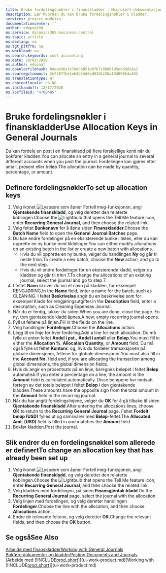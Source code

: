```yaml
---
title: Bruke fordelingsnøkler i finanskladder | Microsoft-dokumentasjon
description: Lær hvordan du kan bruke fordelingsnøkler i kladder.
services: project-madeira
documentationcenter: ''
author: edupont04
ms.service: dynamics365-business-central
ms.topic: article
ms.devlang: na
ms.tgt_pltfrm: na
ms.workload: na
ms.search.keywords: cost accounting
ms.date: 10/01/2020
ms.author: edupont
ms.openlocfilehash: 84ea436a7e7edc6851b97b718b66195edddd2da2
ms.sourcegitcommit: 2e7307fbe1eb3b34d0ad9356226a19409054a402
ms.translationtype: HT
ms.contentlocale: nb-NO
ms.lasthandoff: 12/17/2020
ms.locfileid: "4760495"
---
```

# <a name="use-allocation-keys-in-general-journals"></a><span data-ttu-id="990f3-103">Bruke fordelingsnøkler i finanskladder</span><span class="sxs-lookup"><span data-stu-id="990f3-103">Use Allocation Keys in General Journals</span></span>
<span data-ttu-id="990f3-104">Du kan fordele en post i en finanskladd på flere forskjellige konti når du bokfører kladden.</span><span class="sxs-lookup"><span data-stu-id="990f3-104">You can allocate an entry in a general journal to several different accounts when you post the journal.</span></span> <span data-ttu-id="990f3-105">Fordelingen kan gjøres etter antall, prosent eller beløp.</span><span class="sxs-lookup"><span data-stu-id="990f3-105">The allocation can be made by quantity, percentage, or amount.</span></span>

## <a name="to-set-up-allocation-keys"></a><span data-ttu-id="990f3-106">Definere fordelingsnøkler</span><span class="sxs-lookup"><span data-stu-id="990f3-106">To set up allocation keys</span></span>
1. <span data-ttu-id="990f3-107">Velg ikonet ![Lyspære som åpner Fortell meg-funksjonen](media/ui-search/search_small.png "Fortell hva du vil gjøre"), angi **Gjentakende finanskladd**, og velg deretter den relaterte koblingen.</span><span class="sxs-lookup"><span data-stu-id="990f3-107">Choose the ![Lightbulb that opens the Tell Me feature](media/ui-search/search_small.png "Tell me what you want to do") icon, enter **Recurring General Journal**, and then choose the related link.</span></span>
2. <span data-ttu-id="990f3-108">Velg feltet **Bunkenavn** for å åpne siden **Finanskladder**.</span><span class="sxs-lookup"><span data-stu-id="990f3-108">Choose the **Batch Name** field to open the **General Journal Batches** page.</span></span>
3. <span data-ttu-id="990f3-109">Du kan endre fordelinger på en eksisterende bunke i listen, eller du kan opprette en ny bunke med tildelinger.</span><span class="sxs-lookup"><span data-stu-id="990f3-109">You can either modify allocations on an existing batch in the list or create a new batch with allocations.</span></span>
   * <span data-ttu-id="990f3-110">Hvis du vil opprette en ny bunke, velger du handlingen **Ny** og går til neste trinn.</span><span class="sxs-lookup"><span data-stu-id="990f3-110">To create a new batch, choose the **New** action, and go to the next step.</span></span>
   * <span data-ttu-id="990f3-111">Hvis du vil endre fordelinger for en eksisterende kladd, velger du kladden og går til trinn 7.</span><span class="sxs-lookup"><span data-stu-id="990f3-111">To change the allocations of an existing journal, select the journal and go to step 7.</span></span>    
4. <span data-ttu-id="990f3-112">I feltet **Navn** skriver du inn et navn på kladden, for eksempel RENGJØRING.</span><span class="sxs-lookup"><span data-stu-id="990f3-112">In the **Name** field, enter a name for the batch, such as CLEANING.</span></span> <span data-ttu-id="990f3-113">I feltet **Beskrivelse** angir du en beskrivelse som for eksempel Kladd for rengjøringsutgifter.</span><span class="sxs-lookup"><span data-stu-id="990f3-113">In the **Description** field, enter a description, such as Cleaning Expenses Journal.</span></span>
5. <span data-ttu-id="990f3-114">Når du er ferdig, lukker du siden.</span><span class="sxs-lookup"><span data-stu-id="990f3-114">When you are done, close the page.</span></span> <span data-ttu-id="990f3-115">En ny, tom gjentakende kladd åpnes.</span><span class="sxs-lookup"><span data-stu-id="990f3-115">A new, empty recurring journal opens.</span></span>
6. <span data-ttu-id="990f3-116">Fyll ut feltene på linjen.</span><span class="sxs-lookup"><span data-stu-id="990f3-116">Fill in the fields on the line.</span></span>
7. <span data-ttu-id="990f3-117">Velg handlingen **Fordelinger**.</span><span class="sxs-lookup"><span data-stu-id="990f3-117">Choose the **Allocations** action.</span></span>
8. <span data-ttu-id="990f3-118">Legg til en linje for hver fordeling.</span><span class="sxs-lookup"><span data-stu-id="990f3-118">Add a line for each allocation.</span></span> <span data-ttu-id="990f3-119">Du må fylle ut enten feltet **Andel i pst.**, **Andel i antall** eller **Beløp**.</span><span class="sxs-lookup"><span data-stu-id="990f3-119">You must fill in either the **Allocation %**, **Allocation Quantity**, or **Amount** field.</span></span> <span data-ttu-id="990f3-120">Du må også fylle ut feltet **Kontonr.** og, hvis du fordeler transaksjonen på globale dimensjoner, feltene for globale dimensjoner.</span><span class="sxs-lookup"><span data-stu-id="990f3-120">You must also fill in the **Account No.** field and, if you are allocating the transaction among global dimensions, the global dimension fields.</span></span>
9. <span data-ttu-id="990f3-121">Hvis du angir en prosentsats på en linje, beregnes beløpet i feltet **Beløp** automatisk.</span><span class="sxs-lookup"><span data-stu-id="990f3-121">If you enter a percentage on a line, the amount in the **Amount** field is calculated automatically.</span></span> <span data-ttu-id="990f3-122">Disse beløpene har motsatt fortegn av det totale beløpet i feltet **Beløp** i den gjentakende kladden.</span><span class="sxs-lookup"><span data-stu-id="990f3-122">These amounts have the opposite sign from the total amount in the **Amount** field in the recurring journal.</span></span>
10. <span data-ttu-id="990f3-123">Når du har angitt fordelingslinjene, velger du **OK** for å gå tilbake til siden **Gjentakende finanskladd**.</span><span class="sxs-lookup"><span data-stu-id="990f3-123">After entering the allocations lines, choose **OK** to return to the **Recurring General Journal** page.</span></span> <span data-ttu-id="990f3-124">Feltet **Fordelt beløp (USD)** fylles ut og samsvarer med **Beløp**-feltet.</span><span class="sxs-lookup"><span data-stu-id="990f3-124">The **Allocated Amt. (USD)** field is filled in and matches the **Amount** field.</span></span>
11. <span data-ttu-id="990f3-125">Bokfør kladden.</span><span class="sxs-lookup"><span data-stu-id="990f3-125">Post the journal.</span></span>

## <a name="to-change-an-allocation-key-that-has-already-been-set-up"></a><span data-ttu-id="990f3-126">Slik endrer du en fordelingsnøkkel som allerede er definert</span><span class="sxs-lookup"><span data-stu-id="990f3-126">To change an allocation key that has already been set up</span></span>
1. <span data-ttu-id="990f3-127">Velg ikonet ![Lyspære som åpner Fortell meg-funksjonen](media/ui-search/search_small.png "Fortell hva du vil gjøre"), angi **Gjentakende finanskladd**, og velg deretter den relaterte koblingen.</span><span class="sxs-lookup"><span data-stu-id="990f3-127">Choose the ![Lightbulb that opens the Tell Me feature](media/ui-search/search_small.png "Tell me what you want to do") icon, enter **Recurring General Journal**, and then choose the related link.</span></span>
2. <span data-ttu-id="990f3-128">Velg kladden med fordelingen, på siden **Finansgjentak.kladd**.</span><span class="sxs-lookup"><span data-stu-id="990f3-128">On the **Recurring General Journal** page, select the journal with the allocation.</span></span>
3. <span data-ttu-id="990f3-129">Velg linjen med fordelingen, og velg deretter handlingen **Fordelinger**.</span><span class="sxs-lookup"><span data-stu-id="990f3-129">Choose the line with the allocation, and then choose **Allocations** action.</span></span>
4. <span data-ttu-id="990f3-130">Endre de relevante feltene, og velg deretter **OK**.</span><span class="sxs-lookup"><span data-stu-id="990f3-130">Change the relevant fields, and then choose the **OK** button.</span></span>

## <a name="see-also"></a><span data-ttu-id="990f3-131">Se også</span><span class="sxs-lookup"><span data-stu-id="990f3-131">See Also</span></span>
[<span data-ttu-id="990f3-132">Arbeide med finanskladder</span><span class="sxs-lookup"><span data-stu-id="990f3-132">Working with General Journals</span></span>](ui-work-general-journals.md)  
[<span data-ttu-id="990f3-133">Bokføre dokumenter og kladder</span><span class="sxs-lookup"><span data-stu-id="990f3-133">Posting Documents and Journals</span></span>](ui-post-documents-journals.md)  
<span data-ttu-id="990f3-134">[Arbeide med [!INCLUDE[prod_short](includes/prod_short.md)]](ui-work-product.md)</span><span class="sxs-lookup"><span data-stu-id="990f3-134">[Working with [!INCLUDE[prod_short](includes/prod_short.md)]](ui-work-product.md)</span></span>
